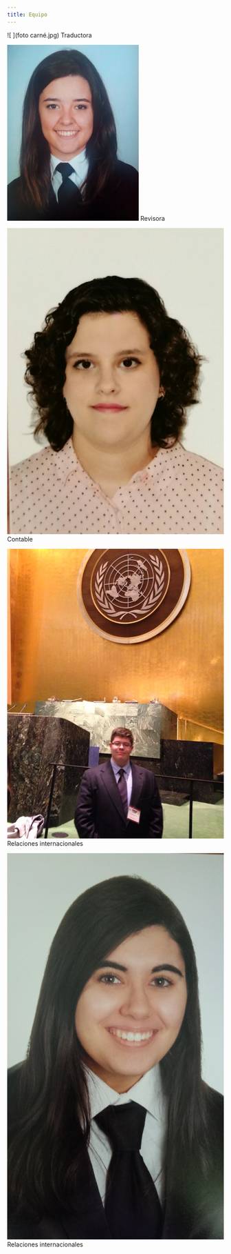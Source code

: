 ```yaml
---
title: Equipo
---
```


<style>
 .content .container img {
    width: 10em;
    float: left;
    margin-right: 1em;
 }
</style>
                                                                                                

 ![ ](foto carné.jpg)   Traductora                                 
 
 
![ ](virginia.jpg)    Revisora


![ ](Fotografía_Elena.jpeg) Contable









![ ](11083630_926155390751287_3063006943886712191_n.jpg) Relaciones internacionales

![ ](20140718_124722.jpg) Relaciones internacionales

<style>
 .content .container img {
    width: 10em;
    float: left;
    margin-right: 1em;
 }
</style>









